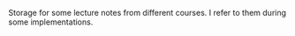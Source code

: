 Storage for some lecture notes from different courses. I refer to them during some implementations.
